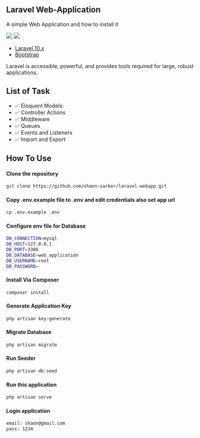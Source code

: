## Laravel Web-Application

A simple Web Application and how to install it

[![](https://img.shields.io/badge/Laravel-v10.26.2-ff2e21.svg)](https://laravel.com)
[![](https://img.shields.io/badge/bootstrap-v5.3-712cf9.svg)](https://getbootstrap.com)

- [Laravel 10.x](https://github.com/laravel/laravel)
- [Bootstrap](https://getbootstrap.com/)


Laravel is accessible, powerful, and provides tools required for large, robust applications.

## List of Task

- ✅ Eloquent Models:
- ✅ Controller Actions
- ✅ Middleware
- ✅ Queues
- ✅ Events and Listeners
- ✅ Import and Export


## How To Use
#### Clone the repository

```bash
git clone https://github.com/shaon-sarker/laravel-webapp.git
```

#### Copy .env.example file to .env and edit credentials also set app url
```bash
cp .env.example .env
```
#### Configure env file for Database
```bash
DB_CONNECTION=mysql
DB_HOST=127.0.0.1
DB_PORT=3306
DB_DATABASE=web_application
DB_USERNAME=root
DB_PASSWORD=
```

#### Install Via Composer

```bash
composer install
```

#### Generate Application Key

```bash
php artisan key:generate
```

#### Migrate Database

```bash
php artisan migrate
```

#### Run Seeder

```bash
php artisan db:seed
```

#### Run this application

```bash
php artisan serve
```

#### Login application

```bash
email: shaon@gmail.com
pass: 1234
```





